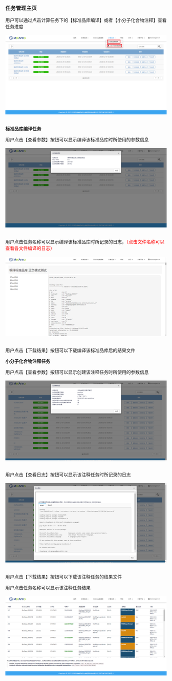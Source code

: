 ### **任务管理主页**

用户可以通过点击计算任务下的【标准品库编译】或者【小分子化合物注释】查看任务进度
<br/>
<br/>
![](images/tasklists-1.png)
<br/>
<br/>

**标准品库编译任务**

用户点击【查看参数】按钮可以显示编译该标准品库时所使用的参数信息
<br/>
<br/>
![](images/tasklists-2.png)
<br/>
<br/>

用户点击任务名称可以显示编译该标准品库时所记录的日志，<span style="color: red;">（点击文件名称可以查看各文件编译的日志）</span>
<br/>
<br/>
![](images/tasklists-3.png)
<br/>
<br/>

用户点击【下载结果】按钮可以下载编译该标准品库后的结果文件

**小分子化合物注释任务**

用户点击【查看参数】按钮可以显示创建该注释任务时所使用的参数信息
<br/>
<br/>
![](images/tasklists-4.png)
<br/>
<br/>

用户点击【查看日志】按钮可以显示该注释任务时所记录的日志
<br/>
<br/>
![](images/tasklists-5.png)
<br/>
<br/>

用户点击【下载结果】按钮可以下载该注释任务的结果文件

用户点击任务名称可以显示该注释任务结果
<br/>
<br/>
![](images/tasklists-6.png)
<br/>
<br/>